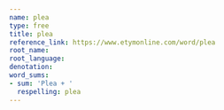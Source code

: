 ```yaml
---
name: plea
type: free
title: plea
reference_link: https://www.etymonline.com/word/plea
root_name: 
root_language: 
denotation: 
word_sums:
- sum: 'Plea + '
  respelling: plea
---
```

